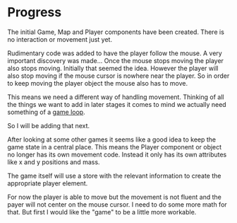 # Progress

The initial Game, Map and Player components have been created. There is no interaction or movement just yet.

Rudimentary code was added to have the player follow the mouse. A very important discovery was made... Once the mouse stops moving the player also stops moving. Initially that seemed the idea. However the player will also stop moving if the mouse cursor is nowhere near the player.
So in order to keep moving the player object the mouse also has to move.

This means we need a different way of handling movement. Thinking of all the things we want to add in later stages it comes to mind we actually need something of a [game loop](https://developer.mozilla.org/en-US/docs/Games/Anatomy).

So I will be adding that next.

After looking at some other games it seems like a good idea to keep the game state in a central place. This means the Player component or object no longer has its own movement code. Instead it only has its own attributes like x and y positions and mass.

The game itself will use a store with the relevant information to create the appropriate player element.

For now the player is able to move but the movement is not fluent and the payer will not center on the mouse cursor. I need to do some more math for that. But first I would like the "game" to be a little more workable.